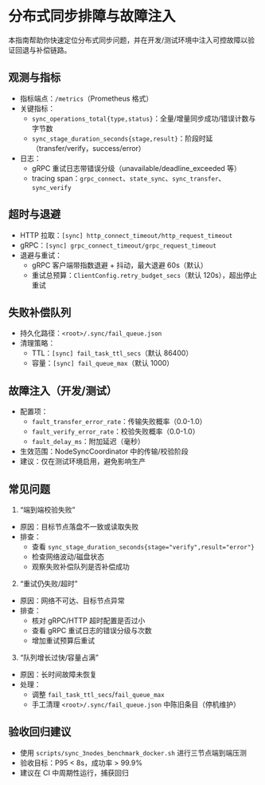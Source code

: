 # 分布式同步排障与故障注入

本指南帮助你快速定位分布式同步问题，并在开发/测试环境中注入可控故障以验证回退与补偿链路。

## 观测与指标

- 指标端点：`/metrics`（Prometheus 格式）
- 关键指标：
  - `sync_operations_total{type,status}`：全量/增量同步成功/错误计数与字节数
  - `sync_stage_duration_seconds{stage,result}`：阶段时延（transfer/verify，success/error）
- 日志：
  - gRPC 重试日志带错误分级（unavailable/deadline_exceeded 等）
  - tracing span：`grpc_connect`、`state_sync`、`sync_transfer`、`sync_verify`

## 超时与退避

- HTTP 拉取：`[sync] http_connect_timeout/http_request_timeout`
- gRPC：`[sync] grpc_connect_timeout/grpc_request_timeout`
- 退避与重试：
  - gRPC 客户端带指数退避 + 抖动，最大退避 60s（默认）
  - 重试总预算：`ClientConfig.retry_budget_secs`（默认 120s），超出停止重试

## 失败补偿队列

- 持久化路径：`<root>/.sync/fail_queue.json`
- 清理策略：
  - TTL：`[sync] fail_task_ttl_secs`（默认 86400）
  - 容量：`[sync] fail_queue_max`（默认 1000）

## 故障注入（开发/测试）

- 配置项：
  - `fault_transfer_error_rate`：传输失败概率（0.0-1.0）
  - `fault_verify_error_rate`：校验失败概率（0.0-1.0）
  - `fault_delay_ms`：附加延迟（毫秒）
- 生效范围：NodeSyncCoordinator 中的传输/校验阶段
- 建议：仅在测试环境启用，避免影响生产

## 常见问题

1) “端到端校验失败”
- 原因：目标节点落盘不一致或读取失败
- 排查：
  - 查看 `sync_stage_duration_seconds{stage="verify",result="error"}`
  - 检查网络波动/磁盘状态
  - 观察失败补偿队列是否补偿成功

2) “重试仍失败/超时”
- 原因：网络不可达、目标节点异常
- 排查：
  - 核对 gRPC/HTTP 超时配置是否过小
  - 查看 gRPC 重试日志的错误分级与次数
  - 增加重试预算后重试

3) “队列增长过快/容量占满”
- 原因：长时间故障未恢复
- 处理：
  - 调整 `fail_task_ttl_secs`/`fail_queue_max`
  - 手工清理 `<root>/.sync/fail_queue.json` 中陈旧条目（停机维护）

## 验收回归建议

- 使用 `scripts/sync_3nodes_benchmark_docker.sh` 进行三节点端到端压测
- 验收目标：P95 < 8s，成功率 > 99.9%
- 建议在 CI 中周期性运行，捕获回归
